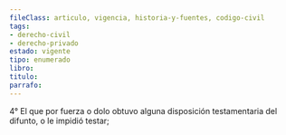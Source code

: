 ```yaml
---
fileClass: articulo, vigencia, historia-y-fuentes, codigo-civil
tags:
- derecho-civil
- derecho-privado
estado: vigente
tipo: enumerado
libro:
titulo:
parrafo:
---
```

4° El que por fuerza o dolo obtuvo alguna disposición testamentaria del difunto, o le impidió testar;